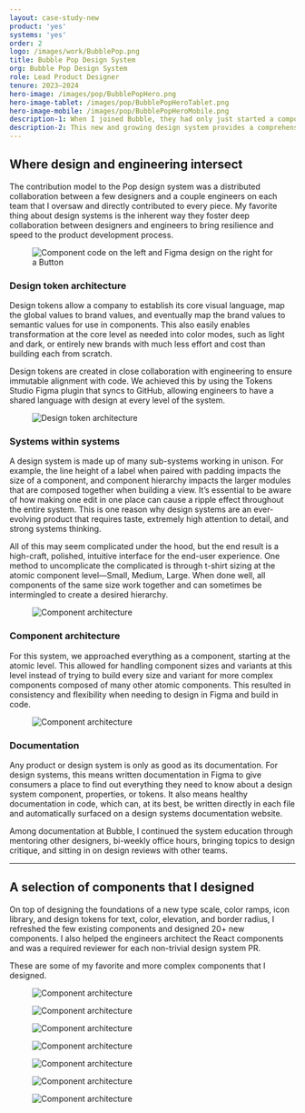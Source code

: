 ```yaml
---
layout: case-study-new
product: 'yes'
systems: 'yes'
order: 2
logo: /images/work/BubblePop.png
title: Bubble Pop Design System
org: Bubble Pop Design System
role: Lead Product Designer
tenure: 2023–2024
hero-image: /images/pop/BubblePopHero.png
hero-image-tablet: /images/pop/BubblePopHeroTablet.png
hero-image-mobile: /images/pop/BubblePopHeroMobile.png
description-1: When I joined Bubble, they had only just started a component library effort, and I led the design of a powerful new design system in Figma and in code. With “Editor Modernization” being one of the company’s top priorities, and with a design team that grew from 2 to 10 within a year, the team needed someone experienced in design systems both from the design and craft angle, and the technical architecture side.
description-2: This new and growing design system provides a comprehensive set of design foundations and tokens, icons, standard and uniquely complex components, design guidelines, contribution models, PR review processes, and documentation that empowers Bubble’s software engineers and product designers to build polished and consistent interfaces that align with the company’s evolving brand and product direction.
---
```


<div class="c-wrap__project" markdown=1>

## Where design and engineering intersect
The contribution model to the Pop design system was a distributed collaboration between a few designers and a couple engineers on each team that I oversaw and directly contributed to every piece. My favorite thing about design systems is the inherent way they foster deep collaboration between designers and engineers to bring resilience and speed to the product development process.

</div>

<figure>
  <picture>
    <source media="(min-width: 48em)" srcset="../../images/pop/PopButtonCodeAndDesign@2x.png"/>
    <img class="c-media c-media--padding c-media--border" src="../../images/pop/PopButtonCodeAndDesign.png" alt="Component code on the left and Figma design on the right for a Button"/>
  </picture>
</figure>

<div class="c-wrap__project" markdown=1>

### Design token architecture
Design tokens allow a company to establish its core visual language, map the global values to brand values, and eventually map the brand values to semantic values for use in components. This also easily enables transformation at the core level as needed into color modes, such as light and dark, or entirely new brands with much less effort and cost than building each from scratch.

Design tokens are created in close collaboration with engineering to ensure immutable alignment with code. We achieved this by using the Tokens Studio Figma plugin that syncs to GitHub, allowing engineers to have a shared language with design at every level of the system.

</div>

<figure>
  <picture>
    <source media="(min-width: 48em)" srcset="../../images/pop/DesignTokenArchitecture@2x.png"/>
    <img class="c-media c-media--padding c-media--border" src="../../images/pop/DesignTokenArchitecture.png" alt="Design token architecture"/>
  </picture>
</figure>

<div class="c-wrap__project" markdown=1>

### Systems within systems
A design system is made up of many sub-systems working in unison. For example, the line height of a label when paired with padding impacts the size of a component, and component hierarchy impacts the larger modules that are composed together when building a view. It’s essential to be aware of how making one edit in one place can cause a ripple effect throughout the entire system. This is one reason why design systems are an ever-evolving product that requires taste, extremely high attention to detail, and strong systems thinking.

All of this may seem complicated under the hood, but the end result is a high-craft, polished, intuitive interface for the end-user experience. One method to uncomplicate the complicated is through t-shirt sizing at the atomic component level—Small, Medium, Large. When done well, all components of the same size work together and can sometimes be intermingled to create a desired hierarchy.

</div>

<figure>
  <picture>
    <source media="(min-width: 48em)" srcset="../../images/pop/SystemsWithinSystems@2x.png"/>
    <img class="c-media c-media--padding c-media--border" src="../../images/pop/SystemsWithinSystems.png" alt="Component architecture"/>
  </picture>
</figure>

<div class="c-wrap__project" markdown=1>

### Component architecture
For this system, we approached everything as a component, starting at the atomic level. This allowed for handling component sizes and variants at this level instead of trying to build every size and variant for more complex components composed of many other atomic components. This resulted in consistency and flexibility when needing to design in Figma and build in code.

</div>

<figure>
  <picture>
    <source media="(min-width: 48em)" srcset="../../images/pop/PopComponentArchitecture@2x.png"/>
    <img class="c-media c-media--padding c-media--border" src="../../images/pop/PopComponentArchitecture.png" alt="Component architecture"/>
  </picture>
</figure>

<div class="c-wrap__project" markdown=1>

### Documentation
Any product or design system is only as good as its documentation. For design systems, this means written documentation in Figma to give consumers a place to find out everything they need to know about a design system component, properties, or tokens. It also means healthy documentation in code, which can, at its best, be written directly in each file and automatically surfaced on a design systems documentation website.

Among documentation at Bubble, I continued the system education through mentoring other designers, bi-weekly office hours, bringing topics to design critique, and sitting in on design reviews with other teams.

</div>

<hr>

<div class="c-wrap__project" markdown=1>

## A selection of components that I designed
On top of designing the foundations of a new type scale, color ramps, icon library, and design tokens for text, color, elevation, and border radius, I refreshed the few existing components and designed 20+ new components. I also helped the engineers architect the React components and was a required reviewer for each non-trivial design system PR.

These are some of my favorite and more complex components that I designed.

</div>

<figure>
  <picture>
    <source media="(min-width: 48em)" srcset="../../images/pop/Dialog@2x.png"/>
    <img class="c-media c-media--padding c-media--border" src="../../images/pop/Dialog.png" alt="Component architecture"/>
  </picture>
</figure>

<figure>
  <picture>
    <source media="(min-width: 48em)" srcset="../../images/pop/ToggleButton@2x.png"/>
    <img class="c-media c-media--padding c-media--border" src="../../images/pop/ToggleButton.png" alt="Component architecture"/>
  </picture>
</figure>

<figure>
  <picture>
    <source media="(min-width: 48em)" srcset="../../images/pop/Zoom@2x.png"/>
    <img class="c-media c-media--padding c-media--border" src="../../images/pop/Zoom.png" alt="Component architecture"/>
  </picture>
</figure>

<figure>
  <picture>
    <source media="(min-width: 48em)" srcset="../../images/pop/Select@2x.png"/>
    <img class="c-media c-media--padding c-media--border" src="../../images/pop/Select.png" alt="Component architecture"/>
  </picture>
</figure>

<figure>
  <picture>
    <source media="(min-width: 48em)" srcset="../../images/pop/ListItem@2x.png"/>
    <img class="c-media c-media--padding c-media--border" src="../../images/pop/ListItem.png" alt="Component architecture"/>
  </picture>
</figure>

<figure>
  <picture>
    <source media="(min-width: 48em)" srcset="../../images/pop/Input@2x.png"/>
    <img class="c-media c-media--padding c-media--border" src="../../images/pop/Input.png" alt="Component architecture"/>
  </picture>
</figure>

<figure>
  <picture>
    <source media="(min-width: 48em)" srcset="../../images/pop/DropdownMenu@2x.png"/>
    <img class="c-media c-media--padding c-media--border" src="../../images/pop/DropdownMenu.png" alt="Component architecture"/>
  </picture>
</figure>